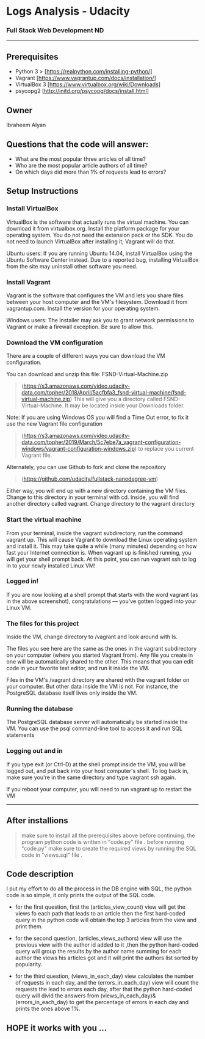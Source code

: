 # Logs Analysis - Udacity
### Full Stack Web Development ND
_______________________
## Prerequisites
* Python 3 > [https://realpython.com/installing-python/]
* Vagrant [https://www.vagrantup.com/docs/installation/]
* VirtualBox 3 [https://www.virtualbox.org/wiki/Downloads]
* psycopg2 [http://initd.org/psycopg/docs/install.html]

## Owner
Ibraheem Alyan

## Questions that the code will answer:
* What are the most popular three articles of all time?
* Who are the most popular article authors of all time?
* On which days did more than 1% of requests lead to errors? 

## Setup Instructions

### Install VirtualBox
VirtualBox is the software that actually runs the virtual machine. You can download it from virtualbox.org. Install the platform package for your operating system. You do not need the extension pack or the SDK. You do not need to launch VirtualBox after installing it; Vagrant will do that.

Ubuntu users: If you are running Ubuntu 14.04, install VirtualBox using the Ubuntu Software Center instead. Due to a reported bug, installing VirtualBox from the site may uninstall other software you need.

### Install Vagrant
Vagrant is the software that configures the VM and lets you share files between your host computer and the VM's filesystem. Download it from vagrantup.com. Install the version for your operating system.

Windows users: The Installer may ask you to grant network permissions to Vagrant or make a firewall exception. Be sure to allow this.

### Download the VM configuration
There are a couple of different ways you can download the VM configuration.

You can download and unzip this file: FSND-Virtual-Machine.zip
> (https://s3.amazonaws.com/video.udacity-data.com/topher/2018/April/5acfbfa3_fsnd-virtual-machine/fsnd-virtual-machine.zip)
This will give you a directory called FSND-Virtual-Machine. It may be located inside your Downloads folder.

Note: If you are using Windows OS you will find a Time Out error, to fix it use the new Vagrant file configuration
> (https://s3.amazonaws.com/video.udacity-data.com/topher/2019/March/5c7ebe7a_vagrant-configuration-windows/vagrant-configuration-windows.zip)
to replace you current Vagrant file.

Alternately, you can use Github to fork and clone the repository 
> (https://github.com/udacity/fullstack-nanodegree-vm)

Either way, you will end up with a new directory containing the VM files. Change to this directory in your terminal with cd. Inside, you will find another directory called vagrant. Change directory to the vagrant directory

### Start the virtual machine
From your terminal, inside the vagrant subdirectory, run the command vagrant up. This will cause Vagrant to download the Linux operating system and install it. This may take quite a while (many minutes) depending on how fast your Internet connection is.
When vagrant up is finished running, you will get your shell prompt back. At this point, you can run vagrant ssh to log in to your newly installed Linux VM!

### Logged in!
If you are now looking at a shell prompt that starts with the word vagrant (as in the above screenshot), congratulations — you've gotten logged into your Linux VM.

### The files for this project
Inside the VM, change directory to /vagrant and look around with ls.

The files you see here are the same as the ones in the vagrant subdirectory on your computer (where you started Vagrant from). Any file you create in one will be automatically shared to the other. This means that you can edit code in your favorite text editor, and run it inside the VM.

Files in the VM's /vagrant directory are shared with the vagrant folder on your computer. But other data inside the VM is not. For instance, the PostgreSQL database itself lives only inside the VM.

### Running the database
The PostgreSQL database server will automatically be started inside the VM. You can use the psql command-line tool to access it and run SQL statements

### Logging out and in
If you type exit (or Ctrl-D) at the shell prompt inside the VM, you will be logged out, and put back into your host computer's shell. To log back in, make sure you're in the same directory and type vagrant ssh again.

If you reboot your computer, you will need to run vagrant up to restart the VM

_______________________
## After installions

> make sure to install all the prerequisites above before continuing.
> the program python code is written in "code.py" file .
> before running "code.py" make sure to create the required views by running the SQL code in "views.sql" file .

## Code description
 I put my effort to do all the process in the DB engine with SQL, the python code is so simple, it only prints the output of the SQL code.

* for the first question, first the (articles_view_count) view will get the views fo each path that leads to an article then the first hard-coded query in the python code will obtain the top 3 articles from the view and print them.

* for the second question, (articles_views_authors) view will use the previous view with the author id added to it ,then the python hard-coded query will group the results by the author name summing for each author the views his articles got and it will print the authors list sorted by popularity.

* for the third question, (views_in_each_day) view calculates the number of requests in each day, and the (errors_in_each_day) view will count the requests the lead to errors each day, after that the python hard-coded query will divid the answers from (views_in_each_day)&(errors_in_each_day) to get the percentage of errors in each day and prints the ones above 1%.

## HOPE it works with you ... 

